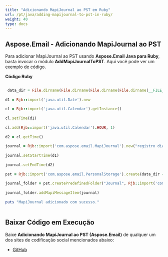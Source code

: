 ```yaml
---
title: "Adicionando MapiJournal ao PST em Ruby"
url: /pt/java/adding-mapijournal-to-pst-in-ruby/
weight: 40
type: docs
---
```

  
## **Aspose.Email - Adicionando MapiJournal ao PST**  
Para adicionar MapiJournal ao PST usando **Aspose.Email Java para Ruby**, basta invocar o módulo **AddMapiJournalToPST**. Aqui você pode ver um exemplo de código.  
  
**Código Ruby**  
  
```ruby  
  
 data_dir = File.dirname(File.dirname(File.dirname(File.dirname(__FILE__)))) + '/data/'  
  
d1 = Rjb::import('java.util.Date').new  
  
cl = Rjb::import('java.util.Calendar').getInstance()  
  
cl.setTime(d1)  
  
cl.add(Rjb::import('java.util.Calendar').HOUR, 1)  
  
d2 = cl.getTime()  
  
journal = Rjb::import('com.aspose.email.MapiJournal').new("registro diário", "chamado no escuro", "Chamada telefônica", "Chamada telefônica")  
  
journal.setStartTime(d1)  
  
journal.setEndTime(d2)  
  
pst = Rjb::import('com.aspose.email.PersonalStorage').create(data_dir + "JournalPST.pst", Rjb::import('com.aspose.email.FileFormatVersion').Unicode)  
  
journal_folder = pst.createPredefinedFolder("Journal", Rjb::import('com.aspose.email.StandardIpmFolder').Journal)  
  
journal_folder.addMapiMessageItem(journal)  
  
puts "MapiJournal adicionado com sucesso."  
  
```  
## **Baixar Código em Execução**  
Baixe **Adicionando MapiJournal ao PST (Aspose.Email)** de qualquer um dos sites de codificação social mencionados abaixo:  
  
- [GitHub](https://github.com/aspose-email/Aspose.Email-for-Java/blob/master/Plugins/Aspose_Email_Java_for_Ruby/lib/asposeemailjava/Outlook/addmapijournaltopst.rb)  